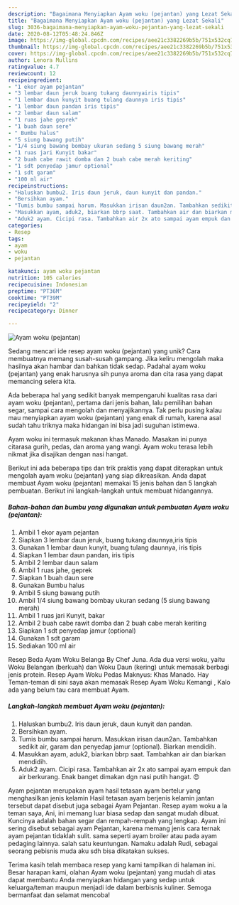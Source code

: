 ```yaml
---
description: "Bagaimana Menyiapkan Ayam woku (pejantan) yang Lezat Sekali"
title: "Bagaimana Menyiapkan Ayam woku (pejantan) yang Lezat Sekali"
slug: 3036-bagaimana-menyiapkan-ayam-woku-pejantan-yang-lezat-sekali
date: 2020-08-12T05:48:24.846Z
image: https://img-global.cpcdn.com/recipes/aee21c3382269b5b/751x532cq70/ayam-woku-pejantan-foto-resep-utama.jpg
thumbnail: https://img-global.cpcdn.com/recipes/aee21c3382269b5b/751x532cq70/ayam-woku-pejantan-foto-resep-utama.jpg
cover: https://img-global.cpcdn.com/recipes/aee21c3382269b5b/751x532cq70/ayam-woku-pejantan-foto-resep-utama.jpg
author: Lenora Mullins
ratingvalue: 4.7
reviewcount: 12
recipeingredient:
- "1 ekor ayam pejantan"
- "3 lembar daun jeruk buang tukang daunnyairis tipis"
- "1 lembar daun kunyit buang tulang daunnya iris tipis"
- "1 lembar daun pandan iris tipis"
- "2 lembar daun salam"
- "1 ruas jahe geprek"
- "1 buah daun sere"
- " Bumbu halus"
- "5 siung bawang putih"
- "1/4 siung bawang bombay ukuran sedang 5 siung bawang merah"
- "1 ruas jari Kunyit bakar"
- "2 buah cabe rawit domba dan 2 buah cabe merah keriting"
- "1 sdt penyedap jamur optional"
- "1 sdt garam"
- "100 ml air"
recipeinstructions:
- "Haluskan bumbu2. Iris daun jeruk, daun kunyit dan pandan."
- "Bersihkan ayam."
- "Tumis bumbu sampai harum. Masukkan irisan daun2an. Tambahkan sedikit air, garam dan penyedap jamur (optional). Biarkan mendidih."
- "Masukkan ayam, aduk2, biarkan bbrp saat. Tambahkan air dan biarkan mendidih."
- "Aduk2 ayam. Cicipi rasa. Tambahkan air 2x ato sampai ayam empuk dan air berkurang. Enak banget dimakan dgn nasi putih hangat. 😍"
categories:
- Resep
tags:
- ayam
- woku
- pejantan

katakunci: ayam woku pejantan 
nutrition: 105 calories
recipecuisine: Indonesian
preptime: "PT36M"
cooktime: "PT39M"
recipeyield: "2"
recipecategory: Dinner

---
```



![Ayam woku (pejantan)](https://img-global.cpcdn.com/recipes/aee21c3382269b5b/751x532cq70/ayam-woku-pejantan-foto-resep-utama.jpg)

Sedang mencari ide resep ayam woku (pejantan) yang unik? Cara membuatnya memang susah-susah gampang. Jika keliru mengolah maka hasilnya akan hambar dan bahkan tidak sedap. Padahal ayam woku (pejantan) yang enak harusnya sih punya aroma dan cita rasa yang dapat memancing selera kita.

Ada beberapa hal yang sedikit banyak mempengaruhi kualitas rasa dari ayam woku (pejantan), pertama dari jenis bahan, lalu pemilihan bahan segar, sampai cara mengolah dan menyajikannya. Tak perlu pusing kalau mau menyiapkan ayam woku (pejantan) yang enak di rumah, karena asal sudah tahu triknya maka hidangan ini bisa jadi suguhan istimewa.

Ayam woku ini termasuk makanan khas Manado. Masakan ini punya citarasa gurih, pedas, dan aroma yang wangi. Ayam woku terasa lebih nikmat jika disajikan dengan nasi hangat.


Berikut ini ada beberapa tips dan trik praktis yang dapat diterapkan untuk mengolah ayam woku (pejantan) yang siap dikreasikan. Anda dapat membuat Ayam woku (pejantan) memakai 15 jenis bahan dan 5 langkah pembuatan. Berikut ini langkah-langkah untuk membuat hidangannya.

<!--inarticleads1-->

##### Bahan-bahan dan bumbu yang digunakan untuk pembuatan Ayam woku (pejantan):

1. Ambil 1 ekor ayam pejantan
1. Siapkan 3 lembar daun jeruk, buang tukang daunnya,iris tipis
1. Gunakan 1 lembar daun kunyit, buang tulang daunnya, iris tipis
1. Siapkan 1 lembar daun pandan, iris tipis
1. Ambil 2 lembar daun salam
1. Ambil 1 ruas jahe, geprek
1. Siapkan 1 buah daun sere
1. Gunakan  Bumbu halus
1. Ambil 5 siung bawang putih
1. Ambil 1/4 siung bawang bombay ukuran sedang (5 siung bawang merah)
1. Ambil 1 ruas jari Kunyit, bakar
1. Ambil 2 buah cabe rawit domba dan 2 buah cabe merah keriting
1. Siapkan 1 sdt penyedap jamur (optional)
1. Gunakan 1 sdt garam
1. Sediakan 100 ml air


Resep Beda Ayam Woku Belanga By Chef Juna. Ada dua versi woku, yaitu Woku Belangan (berkuah) dan Woku Daun (kering) untuk memasak berbagi jenis protein. Resep Ayam Woku Pedas Maknyus: Khas Manado. Hay Teman-teman di sini saya akan memasak Resep Ayam Woku Kemangi , Kalo ada yang belum tau cara membuat Ayam. 

<!--inarticleads2-->

##### Langkah-langkah membuat Ayam woku (pejantan):

1. Haluskan bumbu2. Iris daun jeruk, daun kunyit dan pandan.
1. Bersihkan ayam.
1. Tumis bumbu sampai harum. Masukkan irisan daun2an. Tambahkan sedikit air, garam dan penyedap jamur (optional). Biarkan mendidih.
1. Masukkan ayam, aduk2, biarkan bbrp saat. Tambahkan air dan biarkan mendidih.
1. Aduk2 ayam. Cicipi rasa. Tambahkan air 2x ato sampai ayam empuk dan air berkurang. Enak banget dimakan dgn nasi putih hangat. 😍


Ayam pejantan merupakan ayam hasil tetasan ayam bertelur yang menghasilkan jenis kelamin Hasil tetasan ayam berjenis kelamin jantan tersebut dapat disebut juga sebagai Ayam Pejantan. Resep ayam woku a la teman saya, Ani, ini memang luar biasa sedap dan sangat mudah dibuat. Kuncinya adalah bahan segar dan rempah-rempah yang lengkap. Ayam ini sering disebut sebagai ayam Pejantan, karena memang jenis cara ternak ayam pejantan tidaklah sulit. sama seperti ayam broiler atau pada ayam pedaging lainnya. salah satu keuntungan. Namaku adalah Rudi, sebagai seorang pebisnis muda aku sdh bisa dikatakan sukses. 

Terima kasih telah membaca resep yang kami tampilkan di halaman ini. Besar harapan kami, olahan Ayam woku (pejantan) yang mudah di atas dapat membantu Anda menyiapkan hidangan yang sedap untuk keluarga/teman maupun menjadi ide dalam berbisnis kuliner. Semoga bermanfaat dan selamat mencoba!
